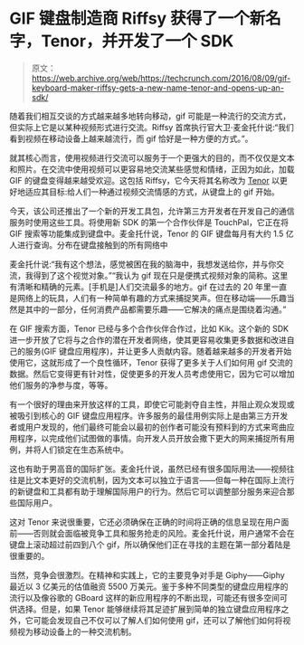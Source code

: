 # GIF 键盘制造商 Riffsy 获得了一个新名字，Tenor，并开发了一个 SDK 

> 原文：<https://web.archive.org/web/https://techcrunch.com/2016/08/09/gif-keyboard-maker-riffsy-gets-a-new-name-tenor-and-opens-up-an-sdk/>

随着我们相互交谈的方式越来越多地转向移动，gif 可能是一种流行的交流方式，但实际上它是以某种视频形式进行交流。Riffsy 首席执行官大卫·麦金托什说:“我们看到视频在移动设备上越来越流行，而 gif 恰好是一种方便的方式。”。

就其核心而言，使用视频进行交流可以服务于一个更强大的目的，而不仅仅是文本和照片。在交流中使用视频可以更容易地交流某些感觉和情绪，正因为如此，加载 GIF 的键盘变得越来越受欢迎。这包括 Riffsy，它今天将其名称改为 [Tenor](https://web.archive.org/web/20230315095314/https://www.tenor.co/) 以更好地适应其目标:给人们一种通过视频交流情感的方式，从键盘上的 gif 开始。

今天，该公司还推出了一个新的开发工具包，允许第三方开发者在开发自己的通信服务时使用这些工具。将使用新 SDK 的第一个合作伙伴是 TouchPal，它正在将 GIF 搜索等功能集成到键盘中。麦金托什说，Tenor 的 GIF 键盘每月有大约 1.5 亿人进行查询。分布在键盘接触到的所有网络中

麦金托什说:“我有这个想法，感觉被困在我的脑海中，我想发送给你，并与你交流，我得到了这个视觉对象。”“我认为 gif 现在只是便携式视频对象的简称。这里有清晰和精确的元素。[手机是]人们交流最多的地方。gif 在过去的 20 年里一直是网络上的玩具，人们有一种简单有趣的方式来捕捉笑声。但在移动端——乐趣当然是其中的一部分，任何消费产品都需要乐趣——它解决的痛点是围绕着沟通。”

在 GIF 搜索方面，Tenor 已经与多个合作伙伴合作过，比如 Kik。这个新的 SDK 进一步开放了它将与之合作的潜在开发者网络，使其更容易收集更多数据和改进自己的服务(GIF 键盘应用程序)，并让更多人贡献内容。随着越来越多的开发者开始使用它，这就形成了一个良性循环，Tenor 获得了更多关于人们如何用 gif 交流的数据。然后它变得更有针对性，促使更多的开发人员考虑使用它，因为它可以增加他们服务的净参与度，等等。

有一个很好的理由来开放这样的工具，即使它可能剥夺自主性，并阻止观众发现或被吸引到核心的 GIF 键盘应用程序。许多服务的最佳用例实际上是由第三方开发者或用户发现的，他们最终可能会以最初的创作者可能没有预料到的方式来弯曲应用程序，以完成他们试图做的事情。向开发人员开放会撒下更大的网来捕捉所有用例，并将人们锁定在生态系统中。

这也有助于男高音的国际扩张。麦金托什说，虽然已经有很多国际用法——视频往往是比文本更好的交流机制，因为文本可以独立于语言——但每一种在国际上流行的新键盘和工具都有助于理解国际用户的行为。然后它可以调整部分服务来迎合那些国际用户。

这对 Tenor 来说很重要，它还必须确保在正确的时间将正确的信息呈现在用户面前——否则就会面临被竞争工具和服务抢走的风险。麦金托什说，用户通常不会在键盘上滚动超过前四到八个 gif，所以确保他们正在寻找的主题在第一部分着陆是很重要的。

当然，竞争会很激烈。在精神和实践上，它的主要竞争对手是 Giphy——Giphy 最近以 3 亿美元的估值融资 5500 万美元。鉴于多种不同类型的键盘应用程序的流行以及像谷歌的 GBoard 这样的新应用程序的不断出现，可能还有很多空间可供选择。但是，如果 Tenor 能够继续将其足迹扩展到简单的独立键盘应用程序之外，它可能会发现自己不仅可以了解人们如何使用 gif，还可以了解他们如何将视频视为移动设备上的一种交流机制。